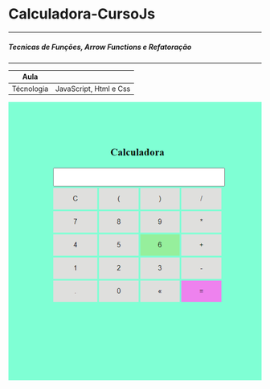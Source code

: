 # Calculadora-CursoJs
-----
##### Tecnicas de Funções, Arrow Functions e Refatoração
------
| Aula       |       |
| -----      | ----- |
| Técnologia | JavaScript, Html e Css |

![](https://raw.githubusercontent.com/Brunonavarrooficial/Calculadora-CursoJs/main/img/print.bmp)
